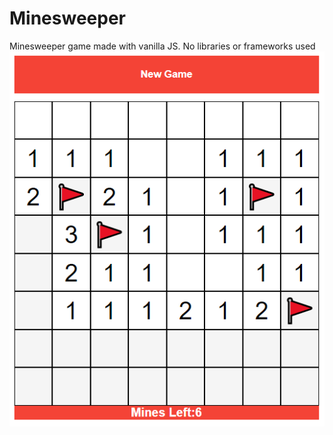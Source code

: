 # Minesweeper
Minesweeper game made with vanilla JS. No libraries or frameworks used
![Screenshot](./screenshot.PNG "Screenshot")
